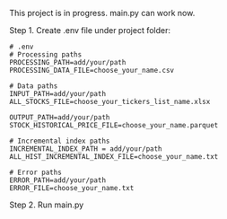 This project is in progress.
main.py can work now.

Step 1. Create .env file under project folder:
```
# .env
# Processing paths
PROCESSING_PATH=add/your/path
PROCESSING_DATA_FILE=choose_your_name.csv

# Data paths
INPUT_PATH=add/your/path
ALL_STOCKS_FILE=choose_your_tickers_list_name.xlsx

OUTPUT_PATH=add/your/path
STOCK_HISTORICAL_PRICE_FILE=choose_your_name.parquet

# Incremental index paths
INCREMENTAL_INDEX_PATH = add/your/path
ALL_HIST_INCREMENTAL_INDEX_FILE=choose_your_name.txt

# Error paths
ERROR_PATH=add/your/path
ERROR_FILE=choose_your_name.txt
```

Step 2. Run main.py
